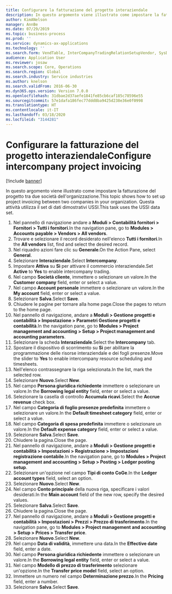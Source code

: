 ```yaml
---
title: Configurare la fatturazione del progetto interaziendale
description: In questo argomento viene illustrato come impostare la fatturazione del progetto tra due società dell'organizzazione.
author: KimANelson
manager: AnnBe
ms.date: 07/29/2019
ms.topic: business-process
ms.prod: ''
ms.service: dynamics-ax-applications
ms.technology: ''
ms.search.form: VendTable, InterCompanyTradingRelationSetupVendor, SysDataAreaSelectLookup, ProjParameters, ProjPosting, ProjTransferPrice
audience: Application User
ms.reviewer: josaw
ms.search.scope: Core, Operations
ms.search.region: Global
ms.search.industry: Service industries
ms.author: knelson
ms.search.validFrom: 2016-06-30
ms.dyn365.ops.version: Version 7.0.0
ms.openlocfilehash: 31dbae2d37aefe1841fe85cb6caf185c78596e55
ms.sourcegitcommit: 57e1dafa186fec77ddd8ba9425d238e36e0f0998
ms.translationtype: HT
ms.contentlocale: it-IT
ms.lasthandoff: 03/18/2020
ms.locfileid: "3144281"
---
```

# <a name="configure-intercompany-project-invoicing"></a><span data-ttu-id="5e5e1-103">Configurare la fatturazione del progetto interaziendale</span><span class="sxs-lookup"><span data-stu-id="5e5e1-103">Configure intercompany project invoicing</span></span>

[!include [banner](../../includes/banner.md)]

<span data-ttu-id="5e5e1-104">In questo argomento viene illustrato come impostare la fatturazione del progetto tra due società dell'organizzazione.</span><span class="sxs-lookup"><span data-stu-id="5e5e1-104">This topic shows how to set up project invoicing between two companies in your organization.</span></span> <span data-ttu-id="5e5e1-105">Questa attività utilizza il set di dati dimostrativi USSI.</span><span class="sxs-lookup"><span data-stu-id="5e5e1-105">This task uses the USSI data set.</span></span>

1. <span data-ttu-id="5e5e1-106">Nel pannello di navigazione andare a **Moduli > Contabilità fornitori > Fornitori > Tutti i fornitori**.</span><span class="sxs-lookup"><span data-stu-id="5e5e1-106">In the navigation pane, go to **Modules > Accounts payable > Vendors > All vendors**.</span></span>
2. <span data-ttu-id="5e5e1-107">Trovare e selezionare il record desiderato nell'elenco **Tutti i fornitori**.</span><span class="sxs-lookup"><span data-stu-id="5e5e1-107">In the **All vendors** list, find and select the desired record.</span></span>
3. <span data-ttu-id="5e5e1-108">Nel riquadro azioni fare clic su **Generale**.</span><span class="sxs-lookup"><span data-stu-id="5e5e1-108">On the Action Pane, select **General**.</span></span>
4. <span data-ttu-id="5e5e1-109">Selezionare **Interaziendale**.</span><span class="sxs-lookup"><span data-stu-id="5e5e1-109">Select **Intercompany**.</span></span>
5. <span data-ttu-id="5e5e1-110">Impostare **Attiva** su **Sì** per attivare il commercio interaziendale.</span><span class="sxs-lookup"><span data-stu-id="5e5e1-110">Set **Active** to **Yes** to enable intercompany trading.</span></span>
6. <span data-ttu-id="5e5e1-111">Nel campo **Società cliente**, immettere o selezionare un valore.</span><span class="sxs-lookup"><span data-stu-id="5e5e1-111">In the **Customer company** field, enter or select a value.</span></span>
7. <span data-ttu-id="5e5e1-112">Nel campo **Account personale** immettere o selezionare un valore.</span><span class="sxs-lookup"><span data-stu-id="5e5e1-112">In the **My account** field, enter or select a value.</span></span>
8. <span data-ttu-id="5e5e1-113">Selezionare **Salva**.</span><span class="sxs-lookup"><span data-stu-id="5e5e1-113">Select **Save**.</span></span>
9. <span data-ttu-id="5e5e1-114">Chiudere le pagine per tornare alla home page.</span><span class="sxs-lookup"><span data-stu-id="5e5e1-114">Close the pages to return to the home page.</span></span>
10. <span data-ttu-id="5e5e1-115">Nel pannello di navigazione, andare a **Moduli > Gestione progetti e contabilità > Impostazione > Parametri Gestione progetti e contabilità**.</span><span class="sxs-lookup"><span data-stu-id="5e5e1-115">In the navigation pane, go to **Modules > Project management and accounting > Setup > Project management and accounting parameters**.</span></span>
11. <span data-ttu-id="5e5e1-116">Selezionare la scheda **Interaziendale**.</span><span class="sxs-lookup"><span data-stu-id="5e5e1-116">Select the **Intercompany** tab.</span></span>
12. <span data-ttu-id="5e5e1-117">Spostare il dispositivo di scorrimento su **Sì** per abilitare la programmazione delle risorse interaziendale e dei fogli presenze.</span><span class="sxs-lookup"><span data-stu-id="5e5e1-117">Move the slider to **Yes** to enable intercompany resource scheduling and timesheets.</span></span>
13. <span data-ttu-id="5e5e1-118">Nell'elenco contrassegnare la riga selezionata.</span><span class="sxs-lookup"><span data-stu-id="5e5e1-118">In the list, mark the selected row.</span></span>
14. <span data-ttu-id="5e5e1-119">Selezionare **Nuovo**.</span><span class="sxs-lookup"><span data-stu-id="5e5e1-119">Select **New**.</span></span>
15. <span data-ttu-id="5e5e1-120">Nel campo **Persona giuridica richiedente** immettere o selezionare un valore.</span><span class="sxs-lookup"><span data-stu-id="5e5e1-120">In the **Borrowing legal entity** field, enter or select a value.</span></span>
16. <span data-ttu-id="5e5e1-121">Selezionare la casella di controllo **Accumula ricavi**.</span><span class="sxs-lookup"><span data-stu-id="5e5e1-121">Select the **Accrue revenue** check box.</span></span>
17. <span data-ttu-id="5e5e1-122">Nel campo **Categoria di foglio presenze predefinita** immettere o selezionare un valore.</span><span class="sxs-lookup"><span data-stu-id="5e5e1-122">In the **Default timesheet category** field, enter or select a value.</span></span>
18. <span data-ttu-id="5e5e1-123">Nel campo **Categoria di spesa predefinita** immettere o selezionare un valore.</span><span class="sxs-lookup"><span data-stu-id="5e5e1-123">In the **Default expense category** field, enter or select a value.</span></span>
19. <span data-ttu-id="5e5e1-124">Selezionare **Salva**.</span><span class="sxs-lookup"><span data-stu-id="5e5e1-124">Select **Save**.</span></span>
20. <span data-ttu-id="5e5e1-125">Chiudere la pagina.</span><span class="sxs-lookup"><span data-stu-id="5e5e1-125">Close the page.</span></span>
21. <span data-ttu-id="5e5e1-126">Nel pannello di navigazione, andare a **Moduli > Gestione progetti e contabilità > Impostazioni > Registrazione > Impostazioni registrazione contabile**.</span><span class="sxs-lookup"><span data-stu-id="5e5e1-126">In the navigation pane, go to **Modules > Project management and accounting > Setup > Posting > Ledger posting setup**.</span></span>
22. <span data-ttu-id="5e5e1-127">Selezionare un'opzione nel campo **Tipi di conto CoGe**.</span><span class="sxs-lookup"><span data-stu-id="5e5e1-127">In the **Ledger account types** field, select an option.</span></span>
23. <span data-ttu-id="5e5e1-128">Selezionare **Nuovo**.</span><span class="sxs-lookup"><span data-stu-id="5e5e1-128">Select **New**.</span></span>
24. <span data-ttu-id="5e5e1-129">Nel campo **Conto principale** della nuova riga, specificare i valori desiderati.</span><span class="sxs-lookup"><span data-stu-id="5e5e1-129">In the **Main account** field of the new row, specify the desired values.</span></span>
25. <span data-ttu-id="5e5e1-130">Selezionare **Salva**.</span><span class="sxs-lookup"><span data-stu-id="5e5e1-130">Select **Save**.</span></span>
26. <span data-ttu-id="5e5e1-131">Chiudere la pagina.</span><span class="sxs-lookup"><span data-stu-id="5e5e1-131">Close the page.</span></span>
27. <span data-ttu-id="5e5e1-132">Nel pannello di navigazione, andare a **Moduli > Gestione progetti e contabilità > Impostazioni > Prezzi > Prezzo di trasferimento**.</span><span class="sxs-lookup"><span data-stu-id="5e5e1-132">In the navigation pane, go to **Modules > Project management and accounting > Setup > Prices > Transfer price**.</span></span>
28. <span data-ttu-id="5e5e1-133">Selezionare **Nuovo**.</span><span class="sxs-lookup"><span data-stu-id="5e5e1-133">Select **New**.</span></span>
29. <span data-ttu-id="5e5e1-134">Nel campo **Data di validità**, immettere una data.</span><span class="sxs-lookup"><span data-stu-id="5e5e1-134">In the **Effective date** field, enter a date.</span></span>
30. <span data-ttu-id="5e5e1-135">Nel campo **Persona giuridica richiedente** immettere o selezionare un valore.</span><span class="sxs-lookup"><span data-stu-id="5e5e1-135">In the **Borrowing legal entity** field, enter or select a value.</span></span>
31. <span data-ttu-id="5e5e1-136">Nel campo **Modello di prezzo di trasferimento** selezionare un'opzione.</span><span class="sxs-lookup"><span data-stu-id="5e5e1-136">In the **Transfer price model** field, select an option.</span></span>
32. <span data-ttu-id="5e5e1-137">Immettere un numero nel campo **Determinazione prezzo**.</span><span class="sxs-lookup"><span data-stu-id="5e5e1-137">In the **Pricing** field, enter a number.</span></span>
33. <span data-ttu-id="5e5e1-138">Selezionare **Salva**.</span><span class="sxs-lookup"><span data-stu-id="5e5e1-138">Select **Save**.</span></span>

